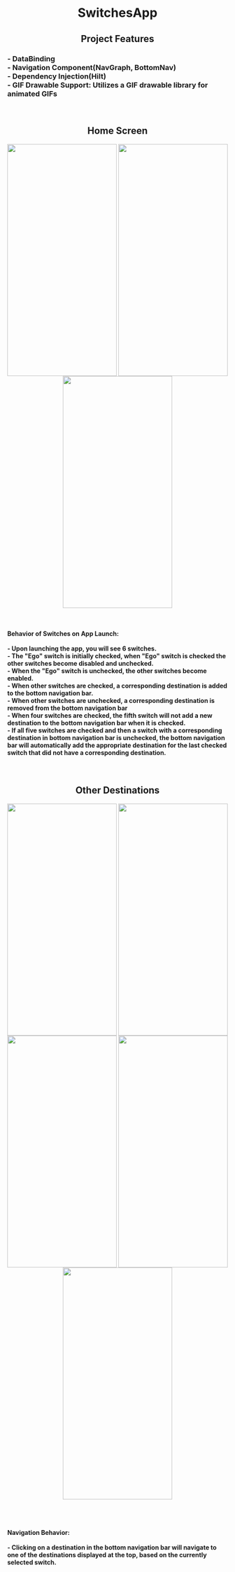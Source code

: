 <h1 align="center">
  SwitchesApp
</h1>

<h2 align="center">
  Project Features
</h2>

<h3 align="left">
  - DataBinding <br>
  - Navigation Component(NavGraph, BottomNav)<br>
  - Dependency Injection(Hilt)<br>
  - GIF Drawable Support: Utilizes a GIF drawable library for animated GIFs 
</h3><br>

<h2 align="center">
  Home Screen
</h2>

<p align="center">
  <img align="center" src="https://github.com/Ziyadxan06/SwitchesApp/blob/master/ScreenShots/homescreenSS2.jpeg" width="250px" height="530px">
  <img align="center" src="https://github.com/Ziyadxan06/SwitchesApp/blob/master/ScreenShots/homescreenSS.jpeg"  width="250px" height="530px">
  <img align="center" src="https://github.com/Ziyadxan06/SwitchesApp/blob/master/ScreenShots/homescreenSS3.jpeg"  width="250px" height="530px">
</p> 
<br>
<h4 aling="left">
  Behavior of Switches on App Launch: <br> <br>
  - Upon launching the app, you will see 6 switches. <br>
  - The "Ego" switch is initially checked, when "Ego" switch is checked the other switches become disabled and unchecked. <br>
  - When the "Ego" switch is unchecked, the other switches become enabled. <br>
  - When other switches are checked, a corresponding destination is added to the bottom navigation bar.<br>
  - When other switches are unchecked, a corresponding destination is removed from the bottom navigation bar <br>
  - When four switches are checked, the fifth switch will not add a new destination to the bottom navigation bar when it is checked. <br>
  - If all five switches are checked and then a switch with a corresponding destination in bottom navigation bar is unchecked, the bottom navigation bar will automatically add the appropriate     
    destination for the last checked switch that did not have a corresponding destination.
</h4> <br/>

<h2 align="center">
  Other Destinations
</h2>

<p align="center">
  <img align="center" src="https://github.com/Ziyadxan06/SwitchesApp/blob/master/ScreenShots/sacrificeSS.jpeg" width="250px" height="530px">
  <img align="center" src="https://github.com/Ziyadxan06/SwitchesApp/blob/master/ScreenShots/christmasSS.jpeg"  width="250px" height="530px">
  <img align="center" src="https://github.com/Ziyadxan06/SwitchesApp/blob/master/ScreenShots/novruzSS.jpeg"  width="250px" height="530px">
  <img align="center" src="https://github.com/Ziyadxan06/SwitchesApp/blob/master/ScreenShots/ramadanSS.jpeg"  width="250px" height="530px"> 
  <img align="center" src="https://github.com/Ziyadxan06/SwitchesApp/blob/master/ScreenShots/haloweenSS.jpeg"  width="250px" height="530px">
</p> 

<br><br>

<h4 align="left">
  Navigation Behavior: <br><br>
  - Clicking on a destination in the bottom navigation bar will navigate to one of the destinations displayed at the top, based on the currently selected switch.
</h4>
